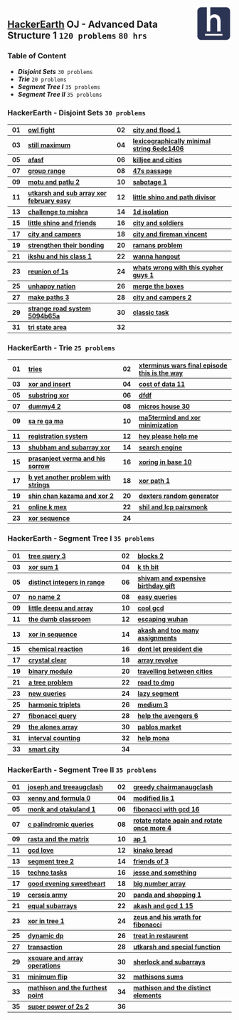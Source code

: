 <img align="right" width="80" src="/logos/hackerearth.jpg">

## [HackerEarth](https://hackerearth.com/) OJ - Advanced Data Structure 1 `120 problems` `80 hrs`

### Table of Content

- ***Disjoint Sets***              `30 problems`
- ***Trie***                       `20 problems`
- ***Segment Tree I***             `35 problems`
- ***Segment Tree II***            `35 problems`

### HackerEarth - Disjoint Sets `30 problems`

<table>
    <tbody>
        <tr>
<th align="center" width="50px">01</th><th align="left" width="550px"><a href="https://www.hackerearth.com/practice/data-structures/disjoint-data-strutures/basics-of-disjoint-data-structures/practice-problems/algorithm/owl-fight/">owl fight</a></th>
<th align="center" width="50px">02</th><th align="left" width="550px"><a href="https://www.hackerearth.com/practice/data-structures/disjoint-data-strutures/basics-of-disjoint-data-structures/practice-problems/algorithm/city-and-flood-1/">city and flood 1</a></th>
        </tr>
        <tr>
<th align="center" width="50px">03</th><th align="left" width="550px"><a href="https://www.hackerearth.com/practice/data-structures/disjoint-data-strutures/basics-of-disjoint-data-structures/practice-problems/algorithm/still-maximum/">still maximum</a></th>
<th align="center" width="50px">04</th><th align="left" width="550px"><a href="https://www.hackerearth.com/practice/data-structures/disjoint-data-strutures/basics-of-disjoint-data-structures/practice-problems/algorithm/lexicographically-minimal-string-6edc1406/">lexicographically minimal string 6edc1406</a></th>
        </tr>
        <tr>
<th align="center" width="50px">05</th><th align="left" width="550px"><a href="https://www.hackerearth.com/practice/data-structures/disjoint-data-strutures/basics-of-disjoint-data-structures/practice-problems/algorithm/afasf/">afasf</a></th>
<th align="center" width="50px">06</th><th align="left" width="550px"><a href="https://www.hackerearth.com/practice/data-structures/disjoint-data-strutures/basics-of-disjoint-data-structures/practice-problems/algorithm/killjee-and-cities-8a82b6fe/">killjee and cities</a></th>
        </tr>
        <tr>
<th align="center" width="50px">07</th><th align="left" width="550px"><a href="https://www.hackerearth.com/practice/data-structures/disjoint-data-strutures/basics-of-disjoint-data-structures/practice-problems/algorithm/group-range-a6693ae2/">group range</a></th>
<th align="center" width="50px">08</th><th align="left" width="550px"><a href="https://www.hackerearth.com/practice/data-structures/disjoint-data-strutures/basics-of-disjoint-data-structures/practice-problems/algorithm/47s-passage/">47s passage</a></th>
        </tr>
        <tr>
<th align="center" width="50px">09</th><th align="left" width="550px"><a href="https://www.hackerearth.com/practice/data-structures/disjoint-data-strutures/basics-of-disjoint-data-structures/practice-problems/algorithm/motu-and-patlu-2-d108529a/">motu and patlu 2</a></th>
<th align="center" width="50px">10</th><th align="left" width="550px"><a href="https://www.hackerearth.com/practice/data-structures/disjoint-data-strutures/basics-of-disjoint-data-structures/practice-problems/algorithm/sabotage-1/">sabotage 1</a></th>
        </tr>
        <tr>
<th align="center" width="50px">11</th><th align="left" width="550px"><a href="https://www.hackerearth.com/practice/data-structures/disjoint-data-strutures/basics-of-disjoint-data-structures/practice-problems/algorithm/utkarsh-and-sub-array-xor-february-easy/">utkarsh and sub array xor february easy</a></th>
<th align="center" width="50px">12</th><th align="left" width="550px"><a href="https://www.hackerearth.com/practice/data-structures/disjoint-data-strutures/basics-of-disjoint-data-structures/practice-problems/algorithm/little-shino-and-path-divisor/">little shino and path divisor</a></th>
        </tr>
        <tr>
<th align="center" width="50px">13</th><th align="left" width="550px"><a href="https://www.hackerearth.com/practice/data-structures/disjoint-data-strutures/basics-of-disjoint-data-structures/practice-problems/algorithm/challenge-to-mishra/">challenge to mishra</a></th>
<th align="center" width="50px">14</th><th align="left" width="550px"><a href="https://www.hackerearth.com/practice/data-structures/disjoint-data-strutures/basics-of-disjoint-data-structures/practice-problems/algorithm/1d-isolation/">1d isolation</a></th>
        </tr>
        <tr>
<th align="center" width="50px">15</th><th align="left" width="550px"><a href="https://www.hackerearth.com/practice/data-structures/disjoint-data-strutures/basics-of-disjoint-data-structures/practice-problems/algorithm/little-shino-and-friends-98204bd8/">little shino and friends</a></th>
<th align="center" width="50px">16</th><th align="left" width="550px"><a href="https://www.hackerearth.com/practice/data-structures/disjoint-data-strutures/basics-of-disjoint-data-structures/practice-problems/algorithm/city-and-soldiers/">city and soldiers</a></th>
        </tr>
        <tr>
<th align="center" width="50px">17</th><th align="left" width="550px"><a href="https://www.hackerearth.com/practice/data-structures/disjoint-data-strutures/basics-of-disjoint-data-structures/practice-problems/algorithm/city-and-campers/">city and campers</a></th>
<th align="center" width="50px">18</th><th align="left" width="550px"><a href="https://www.hackerearth.com/practice/data-structures/disjoint-data-strutures/basics-of-disjoint-data-structures/practice-problems/algorithm/city-and-fireman-vincent/">city and fireman vincent</a></th>
        </tr>
        <tr>
<th align="center" width="50px">19</th><th align="left" width="550px"><a href="https://www.hackerearth.com/practice/data-structures/disjoint-data-strutures/basics-of-disjoint-data-structures/practice-problems/algorithm/strengthen-their-bonding-6eeb0e01/">strengthen their bonding</a></th>
<th align="center" width="50px">20</th><th align="left" width="550px"><a href="https://www.hackerearth.com/practice/data-structures/disjoint-data-strutures/basics-of-disjoint-data-structures/practice-problems/algorithm/ramans-problem/">ramans problem</a></th>
        </tr>
        <tr>
<th align="center" width="50px">21</th><th align="left" width="550px"><a href="https://www.hackerearth.com/practice/data-structures/disjoint-data-strutures/basics-of-disjoint-data-structures/practice-problems/algorithm/ikshu-and-his-class-1/">ikshu and his class 1</a></th>
<th align="center" width="50px">22</th><th align="left" width="550px"><a href="https://www.hackerearth.com/practice/data-structures/disjoint-data-strutures/basics-of-disjoint-data-structures/practice-problems/algorithm/wanna-hangout/">wanna hangout</a></th>
        </tr>
        <tr>
<th align="center" width="50px">23</th><th align="left" width="550px"><a href="https://www.hackerearth.com/practice/data-structures/disjoint-data-strutures/basics-of-disjoint-data-structures/practice-problems/algorithm/reunion-of-1s-1b5bd063/">reunion of 1s</a></th>
<th align="center" width="50px">24</th><th align="left" width="550px"><a href="https://www.hackerearth.com/practice/data-structures/disjoint-data-strutures/basics-of-disjoint-data-structures/practice-problems/algorithm/whats-wrong-with-this-cypher-guys-1/">whats wrong with this cypher guys 1</a></th>
        </tr>
        <tr>
<th align="center" width="50px">25</th><th align="left" width="550px"><a href="https://www.hackerearth.com/practice/data-structures/disjoint-data-strutures/basics-of-disjoint-data-structures/practice-problems/algorithm/unhappy-nation-33d0e3b8/">unhappy nation</a></th>
<th align="center" width="50px">26</th><th align="left" width="550px"><a href="https://www.hackerearth.com/practice/data-structures/disjoint-data-strutures/basics-of-disjoint-data-structures/practice-problems/algorithm/merge-the-boxes-7fb988ac/">merge the boxes</a></th>
        </tr>
        <tr>
<th align="center" width="50px">27</th><th align="left" width="550px"><a href="https://www.hackerearth.com/practice/data-structures/disjoint-data-strutures/basics-of-disjoint-data-structures/practice-problems/algorithm/make-paths-3/">make paths 3</a></th>
<th align="center" width="50px">28</th><th align="left" width="550px"><a href="https://www.hackerearth.com/practice/data-structures/disjoint-data-strutures/basics-of-disjoint-data-structures/practice-problems/algorithm/city-and-campers-2/">city and campers 2</a></th>
        </tr>
        <tr>
<th align="center" width="50px">29</th><th align="left" width="550px"><a href="https://www.hackerearth.com/practice/data-structures/disjoint-data-strutures/basics-of-disjoint-data-structures/practice-problems/algorithm/strange-road-system-5094b65a/">strange road system 5094b65a</a></th>
<th align="center" width="50px">30</th><th align="left" width="550px"><a href="https://www.hackerearth.com/practice/data-structures/disjoint-data-strutures/basics-of-disjoint-data-structures/practice-problems/algorithm/classic-task-39656dbf/">classic task</a></th>
        </tr>
        <tr>
<th align="center" width="50px">31</th><th align="left" width="550px"><a href="https://www.hackerearth.com/practice/data-structures/disjoint-data-strutures/basics-of-disjoint-data-structures/practice-problems/algorithm/tri-state-area-58343781/">tri state area</a></th>
<th align="center" width="50px">32</th><th align="left" width="550px"><a href=""></a></th>
        </tr>
    </tbody>
</table>

### HackerEarth - Trie `25 problems`

<table>
    <tbody>
        <tr>
<th align="center" width="50px">01</th><th align="left" width="550px"><a href="https://www.hackerearth.com/practice/data-structures/advanced-data-structures/trie-keyword-tree/practice-problems/algorithm/tries-78733022/">tries</a></th>
<th align="center" width="50px">02</th><th align="left" width="550px"><a href="https://www.hackerearth.com/practice/data-structures/advanced-data-structures/trie-keyword-tree/practice-problems/algorithm/xterminus-wars-final-episode-this-is-the-way/">xterminus wars final episode this is the way</a></th>
        </tr>
        <tr>
<th align="center" width="50px">03</th><th align="left" width="550px"><a href="https://www.hackerearth.com/practice/data-structures/advanced-data-structures/trie-keyword-tree/practice-problems/algorithm/xor-and-insert-92b9b529/">xor and insert</a></th>
<th align="center" width="50px">04</th><th align="left" width="550px"><a href="https://www.hackerearth.com/practice/data-structures/advanced-data-structures/trie-keyword-tree/practice-problems/algorithm/cost-of-data-11/">cost of data 11</a></th>
        </tr>
        <tr>
<th align="center" width="50px">05</th><th align="left" width="550px"><a href="https://www.hackerearth.com/practice/data-structures/advanced-data-structures/trie-keyword-tree/practice-problems/algorithm/substring-xor-bc997d8a/">substring xor</a></th>
<th align="center" width="50px">06</th><th align="left" width="550px"><a href="https://www.hackerearth.com/practice/data-structures/advanced-data-structures/trie-keyword-tree/practice-problems/algorithm/dfdf/">dfdf</a></th>
        </tr>
        <tr>
<th align="center" width="50px">07</th><th align="left" width="550px"><a href="https://www.hackerearth.com/practice/data-structures/advanced-data-structures/trie-keyword-tree/practice-problems/algorithm/dummy4-2/">dummy4 2</a></th>
<th align="center" width="50px">08</th><th align="left" width="550px"><a href="https://www.hackerearth.com/practice/data-structures/advanced-data-structures/trie-keyword-tree/practice-problems/algorithm/micros-house-30/">micros house 30</a></th>
        </tr>
        <tr>
<th align="center" width="50px">09</th><th align="left" width="550px"><a href="https://www.hackerearth.com/practice/data-structures/advanced-data-structures/trie-keyword-tree/practice-problems/algorithm/sa-re-ga-ma/">sa re ga ma</a></th>
<th align="center" width="50px">10</th><th align="left" width="550px"><a href="https://www.hackerearth.com/practice/data-structures/advanced-data-structures/trie-keyword-tree/practice-problems/algorithm/ma5termind-and-xor-minimization/">ma5termind and xor minimization</a></th>
        </tr>
        <tr>
<th align="center" width="50px">11</th><th align="left" width="550px"><a href="https://www.hackerearth.com/practice/data-structures/advanced-data-structures/trie-keyword-tree/practice-problems/algorithm/registration-system/">registration system</a></th>
<th align="center" width="50px">12</th><th align="left" width="550px"><a href="https://www.hackerearth.com/practice/data-structures/advanced-data-structures/trie-keyword-tree/practice-problems/algorithm/hey-please-help-me/">hey please help me</a></th>
        </tr>
        <tr>
<th align="center" width="50px">13</th><th align="left" width="550px"><a href="https://www.hackerearth.com/practice/data-structures/advanced-data-structures/trie-keyword-tree/practice-problems/algorithm/shubham-and-subarray-xor-d9e787a7/">shubham and subarray xor</a></th>
<th align="center" width="50px">14</th><th align="left" width="550px"><a href="https://www.hackerearth.com/practice/data-structures/advanced-data-structures/trie-keyword-tree/practice-problems/algorithm/search-engine/">search engine</a></th>
        </tr>
        <tr>
<th align="center" width="50px">15</th><th align="left" width="550px"><a href="https://www.hackerearth.com/practice/data-structures/advanced-data-structures/trie-keyword-tree/practice-problems/algorithm/prasanjeet-verma-and-his-sorrow/">prasanjeet verma and his sorrow</a></th>
<th align="center" width="50px">16</th><th align="left" width="550px"><a href="https://www.hackerearth.com/practice/data-structures/advanced-data-structures/trie-keyword-tree/practice-problems/algorithm/xoring-in-base-10/">xoring in base 10</a></th>
        </tr>
        <tr>
<th align="center" width="50px">17</th><th align="left" width="550px"><a href="https://www.hackerearth.com/practice/data-structures/advanced-data-structures/trie-keyword-tree/practice-problems/algorithm/b-yet-another-problem-with-strings/">b yet another problem with strings</a></th>
<th align="center" width="50px">18</th><th align="left" width="550px"><a href="https://www.hackerearth.com/practice/data-structures/advanced-data-structures/trie-keyword-tree/practice-problems/algorithm/xor-path-1-f7009db6/">xor path 1</a></th>
        </tr>
        <tr>
<th align="center" width="50px">19</th><th align="left" width="550px"><a href="https://www.hackerearth.com/practice/data-structures/advanced-data-structures/trie-keyword-tree/practice-problems/algorithm/shin-chan-kazama-and-xor-2/">shin chan kazama and xor 2</a></th>
<th align="center" width="50px">20</th><th align="left" width="550px"><a href="https://www.hackerearth.com/practice/data-structures/advanced-data-structures/trie-keyword-tree/practice-problems/algorithm/dexters-random-generator/">dexters random generator</a></th>
        </tr>
        <tr>
<th align="center" width="50px">21</th><th align="left" width="550px"><a href="https://www.hackerearth.com/practice/data-structures/advanced-data-structures/trie-keyword-tree/practice-problems/algorithm/online-k-mex-007daa77/">online k mex</a></th>
<th align="center" width="50px">22</th><th align="left" width="550px"><a href="https://www.hackerearth.com/practice/data-structures/advanced-data-structures/trie-keyword-tree/practice-problems/algorithm/shil-and-lcp-pairsmonk/">shil and lcp pairsmonk</a></th>
        </tr>
        <tr>
<th align="center" width="50px">23</th><th align="left" width="550px"><a href="https://www.hackerearth.com/practice/data-structures/advanced-data-structures/trie-keyword-tree/practice-problems/algorithm/xor-sequence-aad3111f/">xor sequence</a></th>
<th align="center" width="50px">24</th><th align="left" width="550px"><a href=""></a></th>
        </tr>
    </tbody>
</table>

### HackerEarth - Segment Tree I `35 problems`

<table>
    <tbody>
        <tr>
<th align="center" width="50px">01</th><th align="left" width="550px"><a href="https://www.hackerearth.com/practice/data-structures/advanced-data-structures/segment-trees/practice-problems/algorithm/tree-query-3-5d98588f/">tree query 3</a></th>
<th align="center" width="50px">02</th><th align="left" width="550px"><a href="https://www.hackerearth.com/practice/data-structures/advanced-data-structures/segment-trees/practice-problems/algorithm/blocks-2/">blocks 2</a></th>
        </tr>
        <tr>
<th align="center" width="50px">03</th><th align="left" width="550px"><a href="https://www.hackerearth.com/practice/data-structures/advanced-data-structures/segment-trees/practice-problems/algorithm/xor-sum-1-af648068/">xor sum 1</a></th>
<th align="center" width="50px">04</th><th align="left" width="550px"><a href="https://www.hackerearth.com/practice/data-structures/advanced-data-structures/segment-trees/practice-problems/algorithm/k-th-bit-faae0e0d/">k th bit</a></th>
        </tr>
        <tr>
<th align="center" width="50px">05</th><th align="left" width="550px"><a href="https://www.hackerearth.com/practice/data-structures/advanced-data-structures/segment-trees/practice-problems/algorithm/distinct-integers-in-range-66eca44b/">distinct integers in range</a></th>
<th align="center" width="50px">06</th><th align="left" width="550px"><a href="https://www.hackerearth.com/practice/data-structures/advanced-data-structures/segment-trees/practice-problems/algorithm/shivam-and-expensive-birthday-gift-da58b2f0/">shivam and expensive birthday gift</a></th>
        </tr>
        <tr>
<th align="center" width="50px">07</th><th align="left" width="550px"><a href="https://www.hackerearth.com/practice/data-structures/advanced-data-structures/segment-trees/practice-problems/algorithm/no-name-2/">no name 2</a></th>
<th align="center" width="50px">08</th><th align="left" width="550px"><a href="https://www.hackerearth.com/practice/data-structures/advanced-data-structures/segment-trees/practice-problems/algorithm/easy-queries-751f9372/">easy queries</a></th>
        </tr>
        <tr>
<th align="center" width="50px">09</th><th align="left" width="550px"><a href="https://www.hackerearth.com/practice/data-structures/advanced-data-structures/segment-trees/practice-problems/algorithm/little-deepu-and-array/">little deepu and array</a></th>
<th align="center" width="50px">10</th><th align="left" width="550px"><a href="https://www.hackerearth.com/practice/data-structures/advanced-data-structures/segment-trees/practice-problems/algorithm/cool-gcd-789acd8e/">cool gcd</a></th>
        </tr>
        <tr>
<th align="center" width="50px">11</th><th align="left" width="550px"><a href="https://www.hackerearth.com/practice/data-structures/advanced-data-structures/segment-trees/practice-problems/algorithm/the-dumb-classroom-97e11ab7/">the dumb classroom</a></th>
<th align="center" width="50px">12</th><th align="left" width="550px"><a href="https://www.hackerearth.com/practice/data-structures/advanced-data-structures/segment-trees/practice-problems/algorithm/escaping-wuhan/">escaping wuhan</a></th>
        </tr>
        <tr>
<th align="center" width="50px">13</th><th align="left" width="550px"><a href="https://www.hackerearth.com/practice/data-structures/advanced-data-structures/segment-trees/practice-problems/algorithm/xor-in-sequence/">xor in sequence</a></th>
<th align="center" width="50px">14</th><th align="left" width="550px"><a href="https://www.hackerearth.com/practice/data-structures/advanced-data-structures/segment-trees/practice-problems/algorithm/akash-and-too-many-assignments/">akash and too many assignments</a></th>
        </tr>
        <tr>
<th align="center" width="50px">15</th><th align="left" width="550px"><a href="https://www.hackerearth.com/practice/data-structures/advanced-data-structures/segment-trees/practice-problems/algorithm/chemical-reaction/">chemical reaction</a></th>
<th align="center" width="50px">16</th><th align="left" width="550px"><a href="https://www.hackerearth.com/practice/data-structures/advanced-data-structures/segment-trees/practice-problems/algorithm/dont-let-president-die/">dont let president die</a></th>
        </tr>
        <tr>
<th align="center" width="50px">17</th><th align="left" width="550px"><a href="https://www.hackerearth.com/practice/data-structures/advanced-data-structures/segment-trees/practice-problems/algorithm/crystal-clear/">crystal clear</a></th>
<th align="center" width="50px">18</th><th align="left" width="550px"><a href="https://www.hackerearth.com/practice/data-structures/advanced-data-structures/segment-trees/practice-problems/algorithm/array-revolve-b9c514cb/">array revolve</a></th>
        </tr>
        <tr>
<th align="center" width="50px">19</th><th align="left" width="550px"><a href="https://www.hackerearth.com/practice/data-structures/advanced-data-structures/segment-trees/practice-problems/algorithm/binary-modulo-841ce0c7/">binary modulo</a></th>
<th align="center" width="50px">20</th><th align="left" width="550px"><a href="https://www.hackerearth.com/practice/data-structures/advanced-data-structures/segment-trees/practice-problems/algorithm/travelling-between-cities-7a24c7fc/">travelling between cities</a></th>
        </tr>
        <tr>
<th align="center" width="50px">21</th><th align="left" width="550px"><a href="https://www.hackerearth.com/practice/data-structures/advanced-data-structures/segment-trees/practice-problems/algorithm/a-tree-problem/">a tree problem</a></th>
<th align="center" width="50px">22</th><th align="left" width="550px"><a href="https://www.hackerearth.com/practice/data-structures/advanced-data-structures/segment-trees/practice-problems/algorithm/road-to-dmg-8883b64f/">road to dmg</a></th>
        </tr>
        <tr>
<th align="center" width="50px">23</th><th align="left" width="550px"><a href="https://www.hackerearth.com/practice/data-structures/advanced-data-structures/segment-trees/practice-problems/algorithm/new-queries/">new queries</a></th>
<th align="center" width="50px">24</th><th align="left" width="550px"><a href="https://www.hackerearth.com/practice/data-structures/advanced-data-structures/segment-trees/practice-problems/algorithm/lazy-segment-0186d695/">lazy segment</a></th>
        </tr>
        <tr>
<th align="center" width="50px">25</th><th align="left" width="550px"><a href="https://www.hackerearth.com/practice/data-structures/advanced-data-structures/segment-trees/practice-problems/algorithm/harmonic-triplets-0469f531/">harmonic triplets</a></th>
<th align="center" width="50px">26</th><th align="left" width="550px"><a href="https://www.hackerearth.com/practice/data-structures/advanced-data-structures/segment-trees/practice-problems/algorithm/medium-3/">medium 3</a></th>
        </tr>
        <tr>
<th align="center" width="50px">27</th><th align="left" width="550px"><a href="https://www.hackerearth.com/practice/data-structures/advanced-data-structures/segment-trees/practice-problems/algorithm/fibonacci-query/">fibonacci query</a></th>
<th align="center" width="50px">28</th><th align="left" width="550px"><a href="https://www.hackerearth.com/practice/data-structures/advanced-data-structures/segment-trees/practice-problems/algorithm/help-the-avengers-6/">help the avengers 6</a></th>
        </tr>
        <tr>
<th align="center" width="50px">29</th><th align="left" width="550px"><a href="https://www.hackerearth.com/practice/data-structures/advanced-data-structures/segment-trees/practice-problems/algorithm/the-alones-array-459a5370/">the alones array</a></th>
<th align="center" width="50px">30</th><th align="left" width="550px"><a href="https://www.hackerearth.com/practice/data-structures/advanced-data-structures/segment-trees/practice-problems/algorithm/pablos-market-35a291a1/">pablos market</a></th>
        </tr>
        <tr>
<th align="center" width="50px">31</th><th align="left" width="550px"><a href="https://www.hackerearth.com/practice/data-structures/advanced-data-structures/segment-trees/practice-problems/algorithm/interval-counting-bf6ebe8a/">interval counting</a></th>
<th align="center" width="50px">32</th><th align="left" width="550px"><a href="https://www.hackerearth.com/practice/data-structures/advanced-data-structures/segment-trees/practice-problems/algorithm/help-mona/">help mona</a></th>
        </tr>
        <tr>
<th align="center" width="50px">33</th><th align="left" width="550px"><a href="https://www.hackerearth.com/practice/data-structures/advanced-data-structures/segment-trees/practice-problems/algorithm/smart-city-ccfe8b99/">smart city</a></th>
<th align="center" width="50px">34</th><th align="left" width="550px"><a href=""></a></th>
        </tr>
    </tbody>
</table>

### HackerEarth - Segment Tree II `35 problems`

<table>
    <tbody>
        <tr>
<th align="center" width="50px">01</th><th align="left" width="550px"><a href="https://www.hackerearth.com/practice/data-structures/advanced-data-structures/segment-trees/practice-problems/algorithm/joseph-and-treeaugclash/">joseph and treeaugclash</a></th>
<th align="center" width="50px">02</th><th align="left" width="550px"><a href="https://www.hackerearth.com/practice/data-structures/advanced-data-structures/segment-trees/practice-problems/algorithm/greedy-chairmanaugclash/">greedy chairmanaugclash</a></th>
        </tr>
        <tr>
<th align="center" width="50px">03</th><th align="left" width="550px"><a href="https://www.hackerearth.com/practice/data-structures/advanced-data-structures/segment-trees/practice-problems/algorithm/xenny-and-formula-0/">xenny and formula 0</a></th>
<th align="center" width="50px">04</th><th align="left" width="550px"><a href="https://www.hackerearth.com/practice/data-structures/advanced-data-structures/segment-trees/practice-problems/algorithm/modified-lis-1/">modified lis 1</a></th>
        </tr>
        <tr>
<th align="center" width="50px">05</th><th align="left" width="550px"><a href="https://www.hackerearth.com/practice/data-structures/advanced-data-structures/segment-trees/practice-problems/algorithm/monk-and-otakuland-1/">monk and otakuland 1</a></th>
<th align="center" width="50px">06</th><th align="left" width="550px"><a href="https://www.hackerearth.com/practice/data-structures/advanced-data-structures/segment-trees/practice-problems/algorithm/fibonacci-with-gcd-16/">fibonacci with gcd 16</a></th>
        </tr>
        <tr>
<th align="center" width="50px">07</th><th align="left" width="550px"><a href="https://www.hackerearth.com/practice/data-structures/advanced-data-structures/segment-trees/practice-problems/algorithm/c-palindromic-queries/">c palindromic queries</a></th>
<th align="center" width="50px">08</th><th align="left" width="550px"><a href="https://www.hackerearth.com/practice/data-structures/advanced-data-structures/segment-trees/practice-problems/algorithm/rotate-rotate-again-and-rotate-once-more-4/">rotate rotate again and rotate once more 4</a></th>
        </tr>
        <tr>
<th align="center" width="50px">09</th><th align="left" width="550px"><a href="https://www.hackerearth.com/practice/data-structures/advanced-data-structures/segment-trees/practice-problems/algorithm/rasta-and-the-matrix/">rasta and the matrix</a></th>
<th align="center" width="50px">10</th><th align="left" width="550px"><a href="https://www.hackerearth.com/practice/data-structures/advanced-data-structures/segment-trees/practice-problems/algorithm/ap-1-f43562f4/">ap 1</a></th>
        </tr>
        <tr>
<th align="center" width="50px">11</th><th align="left" width="550px"><a href="https://www.hackerearth.com/practice/data-structures/advanced-data-structures/segment-trees/practice-problems/algorithm/gcd-love/">gcd love</a></th>
<th align="center" width="50px">12</th><th align="left" width="550px"><a href="https://www.hackerearth.com/practice/data-structures/advanced-data-structures/segment-trees/practice-problems/algorithm/kinako-bread/">kinako bread</a></th>
        </tr>
        <tr>
<th align="center" width="50px">13</th><th align="left" width="550px"><a href="https://www.hackerearth.com/practice/data-structures/advanced-data-structures/segment-trees/practice-problems/algorithm/segment-tree-2/">segment tree 2</a></th>
<th align="center" width="50px">14</th><th align="left" width="550px"><a href="https://www.hackerearth.com/practice/data-structures/advanced-data-structures/segment-trees/practice-problems/algorithm/friends-of-3/">friends of 3</a></th>
        </tr>
        <tr>
<th align="center" width="50px">15</th><th align="left" width="550px"><a href="https://www.hackerearth.com/practice/data-structures/advanced-data-structures/segment-trees/practice-problems/algorithm/techno-tasks/">techno tasks</a></th>
<th align="center" width="50px">16</th><th align="left" width="550px"><a href="https://www.hackerearth.com/practice/data-structures/advanced-data-structures/segment-trees/practice-problems/algorithm/jesse-and-something/">jesse and something</a></th>
        </tr>
        <tr>
<th align="center" width="50px">17</th><th align="left" width="550px"><a href="https://www.hackerearth.com/practice/data-structures/advanced-data-structures/segment-trees/practice-problems/algorithm/good-evening-sweetheart/">good evening sweetheart</a></th>
<th align="center" width="50px">18</th><th align="left" width="550px"><a href="https://www.hackerearth.com/practice/data-structures/advanced-data-structures/segment-trees/practice-problems/algorithm/big-number-array-043361b7/">big number array</a></th>
        </tr>
        <tr>
<th align="center" width="50px">19</th><th align="left" width="550px"><a href="https://www.hackerearth.com/practice/data-structures/advanced-data-structures/segment-trees/practice-problems/algorithm/cerseis-army-489471d1/">cerseis army</a></th>
<th align="center" width="50px">20</th><th align="left" width="550px"><a href="https://www.hackerearth.com/practice/data-structures/advanced-data-structures/segment-trees/practice-problems/algorithm/panda-and-shopping-1/">panda and shopping 1</a></th>
        </tr>
        <tr>
<th align="center" width="50px">21</th><th align="left" width="550px"><a href="https://www.hackerearth.com/practice/data-structures/advanced-data-structures/segment-trees/practice-problems/algorithm/equal-subarrays-cf01a26a/">equal subarrays</a></th>
<th align="center" width="50px">22</th><th align="left" width="550px"><a href="https://www.hackerearth.com/practice/data-structures/advanced-data-structures/segment-trees/practice-problems/algorithm/akash-and-gcd-1-15/">akash and gcd 1 15</a></th>
        </tr>
        <tr>
<th align="center" width="50px">23</th><th align="left" width="550px"><a href="https://www.hackerearth.com/practice/data-structures/advanced-data-structures/segment-trees/practice-problems/algorithm/xor-in-tree-1/">xor in tree 1</a></th>
<th align="center" width="50px">24</th><th align="left" width="550px"><a href="https://www.hackerearth.com/practice/data-structures/advanced-data-structures/segment-trees/practice-problems/algorithm/zeus-and-his-wrath-for-fibonacci/">zeus and his wrath for fibonacci</a></th>
        </tr>
        <tr>
<th align="center" width="50px">25</th><th align="left" width="550px"><a href="https://www.hackerearth.com/practice/data-structures/advanced-data-structures/segment-trees/practice-problems/algorithm/dynamic-dp-5a0c6d5f/">dynamic dp</a></th>
<th align="center" width="50px">26</th><th align="left" width="550px"><a href="https://www.hackerearth.com/practice/data-structures/advanced-data-structures/segment-trees/practice-problems/algorithm/treat-in-restaurent-52becbc9/">treat in restaurent</a></th>
        </tr>
        <tr>
<th align="center" width="50px">27</th><th align="left" width="550px"><a href="https://www.hackerearth.com/practice/data-structures/advanced-data-structures/segment-trees/practice-problems/algorithm/transaction-f9f70f83/">transaction</a></th>
<th align="center" width="50px">28</th><th align="left" width="550px"><a href="https://www.hackerearth.com/practice/data-structures/advanced-data-structures/segment-trees/practice-problems/algorithm/utkarsh-and-special-function-5a877e7c/">utkarsh and special function</a></th>
        </tr>
        <tr>
<th align="center" width="50px">29</th><th align="left" width="550px"><a href="https://www.hackerearth.com/practice/data-structures/advanced-data-structures/segment-trees/practice-problems/algorithm/xsquare-and-array-operations/">xsquare and array operations</a></th>
<th align="center" width="50px">30</th><th align="left" width="550px"><a href="https://www.hackerearth.com/practice/data-structures/advanced-data-structures/segment-trees/practice-problems/algorithm/sherlock-and-subarrays/">sherlock and subarrays</a></th>
        </tr>
        <tr>
<th align="center" width="50px">31</th><th align="left" width="550px"><a href="https://www.hackerearth.com/practice/data-structures/advanced-data-structures/segment-trees/practice-problems/algorithm/minimum-flip-df9815a3/">minimum flip</a></th>
<th align="center" width="50px">32</th><th align="left" width="550px"><a href="https://www.hackerearth.com/practice/data-structures/advanced-data-structures/segment-trees/practice-problems/algorithm/mathisons-sums-f9f8160c/">mathisons sums</a></th>
        </tr>
        <tr>
<th align="center" width="50px">33</th><th align="left" width="550px"><a href="https://www.hackerearth.com/practice/data-structures/advanced-data-structures/segment-trees/practice-problems/algorithm/mathison-and-the-furthest-point-a502ddf6/">mathison and the furthest point</a></th>
<th align="center" width="50px">34</th><th align="left" width="550px"><a href="https://www.hackerearth.com/practice/data-structures/advanced-data-structures/segment-trees/practice-problems/algorithm/mathison-and-the-distinct-elements-e95121a5/">mathison and the distinct elements</a></th>
        </tr>
        <tr>
<th align="center" width="50px">35</th><th align="left" width="550px"><a href="https://www.hackerearth.com/practice/data-structures/advanced-data-structures/segment-trees/practice-problems/algorithm/super-power-of-2s-2/">super power of 2s 2</a></th>
<th align="center" width="50px">36</th><th align="left" width="550px"><a href=""></a></th>
        </tr>
    </tbody>
</table>
